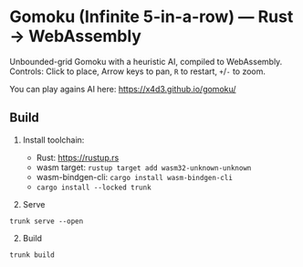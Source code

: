 # Gomoku (Infinite 5-in-a-row) — Rust → WebAssembly

Unbounded-grid Gomoku with a heuristic AI, compiled to WebAssembly.
Controls: Click to place, Arrow keys to pan, `R` to restart, `+`/`-` to zoom.

You can play agains AI here: https://x4d3.github.io/gomoku/

## Build
1) Install toolchain:
   - Rust: https://rustup.rs
   - wasm target: `rustup target add wasm32-unknown-unknown`
   - wasm-bindgen-cli: `cargo install wasm-bindgen-cli`
   - `cargo install --locked trunk`

2) Serve
```
trunk serve --open
```

2) Build
```
trunk build
```